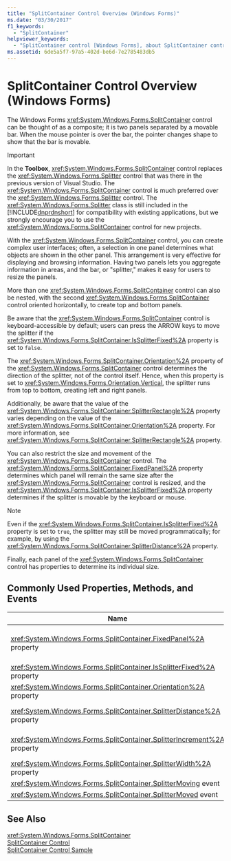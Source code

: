 ```yaml
---
title: "SplitContainer Control Overview (Windows Forms)"
ms.date: "03/30/2017"
f1_keywords: 
  - "SplitContainer"
helpviewer_keywords: 
  - "SplitContainer control [Windows Forms], about SplitContainer control"
ms.assetid: 6de5a5f7-97a5-402d-be6d-7e2785483db5
---
```

# SplitContainer Control Overview (Windows Forms)
The Windows Forms <xref:System.Windows.Forms.SplitContainer> control can be thought of as a composite; it is two panels separated by a movable bar. When the mouse pointer is over the bar, the pointer changes shape to show that the bar is movable.  

> [!IMPORTANT]
>  In the **Toolbox**, <xref:System.Windows.Forms.SplitContainer> control replaces the <xref:System.Windows.Forms.Splitter> control that was there in the previous version of Visual Studio. The <xref:System.Windows.Forms.SplitContainer> control is much preferred over the <xref:System.Windows.Forms.Splitter> control. The <xref:System.Windows.Forms.Splitter> class is still included in the [!INCLUDE[dnprdnshort](../../../../includes/dnprdnshort-md.md)] for compatibility with existing applications, but we strongly encourage you to use the <xref:System.Windows.Forms.SplitContainer> control for new projects.  

 With the <xref:System.Windows.Forms.SplitContainer> control, you can create complex user interfaces; often, a selection in one panel determines what objects are shown in the other panel. This arrangement is very effective for displaying and browsing information. Having two panels lets you aggregate information in areas, and the bar, or "splitter," makes it easy for users to resize the panels.  

 More than one <xref:System.Windows.Forms.SplitContainer> control can also be nested, with the second <xref:System.Windows.Forms.SplitContainer> control oriented horizontally, to create top and bottom panels.  

 Be aware that the <xref:System.Windows.Forms.SplitContainer> control is keyboard-accessible by default; users can press the ARROW keys to move the splitter if the <xref:System.Windows.Forms.SplitContainer.IsSplitterFixed%2A> property is set to `false`.  

 The <xref:System.Windows.Forms.SplitContainer.Orientation%2A> property of the <xref:System.Windows.Forms.SplitContainer> control determines the direction of the splitter, not of the control itself. Hence, when this property is set to <xref:System.Windows.Forms.Orientation.Vertical>, the splitter runs from top to bottom, creating left and right panels.  

 Additionally, be aware that the value of the <xref:System.Windows.Forms.SplitContainer.SplitterRectangle%2A> property varies depending on the value of the <xref:System.Windows.Forms.SplitContainer.Orientation%2A> property. For more information, see <xref:System.Windows.Forms.SplitContainer.SplitterRectangle%2A> property.  

 You can also restrict the size and movement of the <xref:System.Windows.Forms.SplitContainer> control. The <xref:System.Windows.Forms.SplitContainer.FixedPanel%2A> property determines which panel will remain the same size after the <xref:System.Windows.Forms.SplitContainer> control is resized, and the <xref:System.Windows.Forms.SplitContainer.IsSplitterFixed%2A> property determines if the splitter is movable by the keyboard or mouse.  

> [!NOTE]
>  Even if the <xref:System.Windows.Forms.SplitContainer.IsSplitterFixed%2A> property is set to `true`, the splitter may still be moved programmatically; for example, by using the <xref:System.Windows.Forms.SplitContainer.SplitterDistance%2A> property.  

 Finally, each panel of the <xref:System.Windows.Forms.SplitContainer> control has properties to determine its individual size.  

## Commonly Used Properties, Methods, and Events  


|Name|Description|  
|----------|-----------------|  
|<xref:System.Windows.Forms.SplitContainer.FixedPanel%2A> property|Determines which panel will remain the same size after the <xref:System.Windows.Forms.SplitContainer> control is resized.|  
|<xref:System.Windows.Forms.SplitContainer.IsSplitterFixed%2A> property|Determines if the splitter can be moved with the keyboard or mouse.|  
|<xref:System.Windows.Forms.SplitContainer.Orientation%2A> property|Determines if the splitter is arranged vertically or horizontally.|  
|<xref:System.Windows.Forms.SplitContainer.SplitterDistance%2A> property|Determines the distance in pixels from the left or upper edge to the movable splitter bar.|  
|<xref:System.Windows.Forms.SplitContainer.SplitterIncrement%2A> property|Determines the minimum distance, in pixels, that the splitter can be moved by the user.|  
|<xref:System.Windows.Forms.SplitContainer.SplitterWidth%2A> property|Determines the thickness, in pixels, of the splitter.|  
|<xref:System.Windows.Forms.SplitContainer.SplitterMoving> event|Occurs when the splitter is moving.|  
|<xref:System.Windows.Forms.SplitContainer.SplitterMoved> event|Occurs when the splitter has moved.|  

## See Also  
 <xref:System.Windows.Forms.SplitContainer>  
 [SplitContainer Control](../../../../docs/framework/winforms/controls/splitcontainer-control-windows-forms.md)  
 [SplitContainer Control Sample](http://msdn.microsoft.com/library/9015fad0-7108-4d85-a83a-a72d038c4f65)
